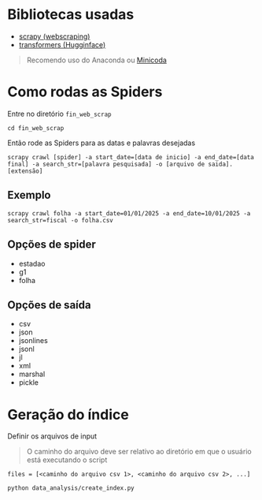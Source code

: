 # Bibliotecas usadas 

- [scrapy (webscraping)](https://anaconda.org/conda-forge/scrapy)
- [transformers (Hugginface)](https://huggingface.co/docs/transformers/installation#conda)

> Recomendo uso do Anaconda ou [Minicoda](https://www.anaconda.com/docs/getting-started/miniconda/install)

# Como rodas as Spiders

Entre no diretório `fin_web_scrap`

```
cd fin_web_scrap
```

Então rode as Spiders para as datas e palavras desejadas

```
scrapy crawl [spider] -a start_date=[data de inicio] -a end_date=[data final] -a search_str=[palavra pesquisada] -o [arquivo de saida].[extensão]
```

## Exemplo

```
scrapy crawl folha -a start_date=01/01/2025 -a end_date=10/01/2025 -a search_str=fiscal -o folha.csv
```

## Opções de spider

- estadao
- g1
- folha

## Opções de saída

- csv
- json
- jsonlines
- jsonl
- jl
- xml 
- marshal
- pickle

# Geração do índice

Definir os arquivos de input 

> O caminho do arquivo deve ser relativo ao diretório em que o usuário está executando o script

```
files = [<caminho do arquivo csv 1>, <caminho do arquivo csv 2>, ...]
```

```
python data_analysis/create_index.py
```